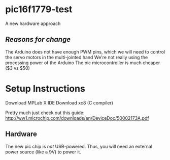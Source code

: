 # pic16f1779-test
A new hardware approach 
## *Reasons for change*
The Arduino does not have enough PWM pins, which we will need to control the servo motors in the multi-jointed hand
We're not really using the processing power of the Arduino
The pic microcontroller is much cheaper ($3 vs $50)


# Setup Instructions
Download MPLab X IDE
Download xc8 (C compiler) 

Pretty much just check out this guide:
http://ww1.microchip.com/downloads/en/DeviceDoc/50002173A.pdf

## Hardware
The new pic chip is *not* USB-powered. Thus, you will need an external power source (like a 9V) to power it.

